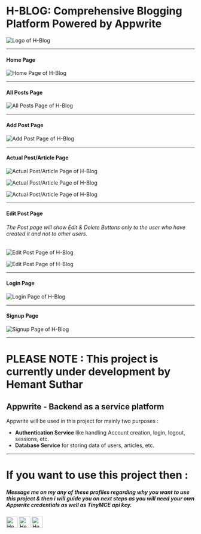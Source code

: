 # H-BLOG: Comprehensive Blogging Platform Powered by Appwrite

![Logo of H-Blog](/src/assets/H-Blog.png)

***
#### Home Page
![Home Page of H-Blog](/src/assets/Screenshot%20(93).png)

***
#### All Posts Page
![All Posts Page of H-Blog](/src/assets/Screenshot%20(98).png)

***
#### Add Post Page
![Add Post Page of H-Blog](/src/assets/Screenshot%20(151).png)

***
#### Actual Post/Article Page
![Actual Post/Article Page of H-Blog](/src/assets/Screenshot%20(152).png)

![Actual Post/Article Page of H-Blog](/src/assets/Screenshot%20(153).png)

![Actual Post/Article Page of H-Blog](/src/assets/Screenshot%20(154).png)

***
#### Edit Post Page
###### The Post page will show Edit & Delete Buttons only to the user who have created it and not to other users.
![Edit Post Page of H-Blog](/src/assets/Screenshot%20(155).png)

![Edit Post Page of H-Blog](/src/assets/Screenshot%20(156).png)

***
#### Login Page
![Login Page of H-Blog](/src/assets/Screenshot%20(157).png)

***
#### Signup Page
![Signup Page of H-Blog](/src/assets/Screenshot%20(158).png)

***
# PLEASE NOTE : This project is currently under development by Hemant Suthar




## Appwrite - Backend as a service platform

Appwrite will be used in this project for mainly two purposes : 
 - **Authentication Service** like handling Account creation, login, logout, sessions, etc.
 - **Database Service** for storing data of users, articles, etc.
 
***
 # If you want to use this project then : 

 ##### Message me on my any of these profiles regarding why you want to use this project & then i will guide you on next steps as you will need your own Appwrite credentials as well as TinyMCE api key.



<a href="https://www.linkedin.com/in/hemant-suthar-web7/"><img src="https://raw.githubusercontent.com/yushi1007/yushi1007/main/images/linkedin.svg" alt="Hemant Suthar | LinkedIn" width="30px"/></a>
<a href="https://instagram.com/hemant___9437"><img src="https://raw.githubusercontent.com/yushi1007/yushi1007/main/images/instagram.svg" alt="Hemant Suthar | Instagram" width="30px"/></a>
<a href="https://x.com/Hemant_S7"><img src="https://cdn-icons-png.flaticon.com/512/124/124021.png" alt="Hemant Suthar | Twitter" width="30px"/></a>
